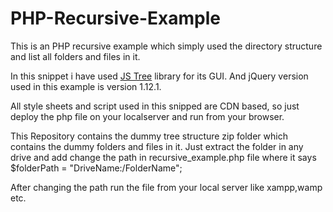 # PHP-Recursive-Example
This is an PHP recursive example which simply used the directory structure and list all folders and files in it.

In this snippet i have used <a href="https://www.jstree.com" target="_blank">JS Tree</a> library for its GUI.
And jQuery version used in this example is version 1.12.1.

All style sheets and script used in this snipped are CDN based, so just deploy the php file on your localserver and run from your browser.

This Repository contains the dummy tree structure zip folder which contains the dummy folders and files in it.
Just extract the folder in any drive and add change the path in recursive_example.php file where it says $folderPath = "DriveName:/FolderName";

After changing the path run the file from your local server like xampp,wamp etc.
